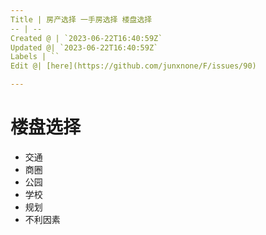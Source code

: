```yaml
---
Title | 房产选择 一手房选择 楼盘选择
-- | --
Created @ | `2023-06-22T16:40:59Z`
Updated @| `2023-06-22T16:40:59Z`
Labels | ``
Edit @| [here](https://github.com/junxnone/F/issues/90)

---
```

# 楼盘选择

- 交通
- 商圈
- 公园
- 学校
- 规划
- 不利因素



